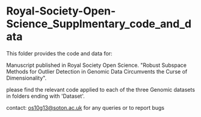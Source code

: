# Royal-Society-Open-Science_Supplmentary_code_and_data
This folder provides the code and data for:

Manuscript published in Royal Society Open Science. "Robust Subspace Methods for Outlier Detection in Genomic Data Circumvents the Curse of Dimensionality".
 
please find the relevant code applied to each of the three Genomic datasets in folders ending with 'Dataset'.

contact: os10g13@soton.ac.uk for any queries or to report bugs
